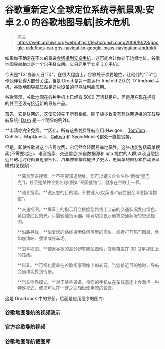 # 谷歌重新定义全球定位系统导航景观:安卓 2.0 的谷歌地图导航|技术危机

> 原文：<https://web.archive.org/web/https://techcrunch.com/2009/10/28/google-redefines-car-gps-navigation-google-maps-navigation-android/>

如果你不确定在不久的将来[会切换到安卓手机](https://web.archive.org/web/20230307213740/https://techcrunch.com/2009/08/09/how-i-learned-to-quit-the-iphone-and-love-google-voice/)，这可能会让你处于边缘地位。谷歌地图导航绝对是一个杀手级应用。它只适用于安卓 2.0 手机。

今天是“T3”机器人日“T4”，在很大程度上，谷歌处于次要地位，让他们的“T5”合作伙伴获得大部分关注。但是 Droid 是第一款运行 Android 2.0 的 T7 Android 手机，谷歌地图导航显然是这些设备的早期战利品应用。

谷歌表示，谷歌地图在各种手机上已经有 5000 万活跃用户。但是用户现在拥有的甚至还没有接近新的导航产品。

首先，它是联网的，这使它领先于所有系统，除了极少数没有互联网连接的车载导航系统( [Dash](https://web.archive.org/web/20230307213740/http://www.crunchbase.com/company/dash) 是一个明显的例外)。

**申请亦完全免费。**因此，所有这些付费导航应用(Navigon、 [TomTom](https://web.archive.org/web/20230307213740/http://www.mobilecrunch.com/2009/08/17/tomtom-gps-slips-into-itunes-store-at-a-cool-99/) 、CoPilot、MapQuest、 [GoKivo](https://web.archive.org/web/20230307213740/http://www.mobilecrunch.com/2009/06/24/review-gokivo-flops-as-first-turn-by-turn-app-for-iphone/) 和 Sygic Mobile)都处于直接劣势。

但是，即使谷歌对这个应用收费，它仍然会轻而易举地获胜。这些功能包括简单搜索(不需要地址)、语音搜索、交通信息(来自数据源和 app 提供的人群)以及当您接近目的地时的街景近景照片。汽车停靠模式提供了更大、更简单的图标和自动语音模式(见视频):

> **简单英语搜索。**不需要知道地址。您可以键入企业名称(例如“星巴克”)，甚至是某种企业名称(例如“泰国餐馆”)，就像在谷歌上一样。
> 
> **语音搜索。**说出您的目的地，不要键入(仅英语):“前往旧金山德扬博物馆”。
> 
> **交通视图。**屏幕上的指示灯会根据您路线上当前的交通状况发出绿色、黄色或红色的光。只需轻触指示器，即可切换显示前方交通状况的交通视图。
> 
> **沿路寻找。**沿着您的路线搜索任何类型的商业，或者打开热门图层，例如加油站、餐馆或停车场。
> 
> **卫星视图。**使用谷歌的高分辨率航拍图像，查看覆盖在 3D 卫星视图上的路线。
> 
> **街景。**可视化覆盖在谷歌街景图像上的转弯。当您接近目的地时，导航会自动切换到街景。
> 
> **汽车停靠模式。**对于某些设备，将您的手机放在车载基座上会激活一种特殊模式，使您可以在一臂之遥轻松使用您的设备。

这是 Droid dock 中的导航，后面是应用程序的图库:

### 谷歌地图导航的视频演示

### 官方谷歌导航视频

### 谷歌地图导航截图库